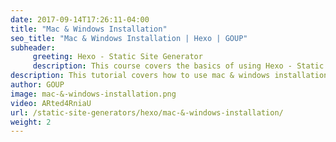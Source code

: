 ```yaml
---
date: 2017-09-14T17:26:11-04:00
title: "Mac & Windows Installation"
seo_title: "Mac & Windows Installation | Hexo | GOUP"
subheader:
     greeting: Hexo - Static Site Generator
     description: This course covers the basics of using Hexo - Static Site Generator. Work your way through the articles and we'll teach you everything you need to know to create a professional and scalable website or blog!
description: This tutorial covers how to use mac & windows installation in Hexo -  Static Site Generator.
author: GOUP
image: mac-&-windows-installation.png
video: ARted4RniaU
url: /static-site-generators/hexo/mac-&-windows-installation/
weight: 2
---
```

